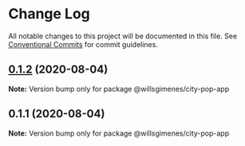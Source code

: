 # Change Log

All notable changes to this project will be documented in this file.
See [Conventional Commits](https://conventionalcommits.org) for commit guidelines.

## [0.1.2](https://github.com/willsgimenes/city-pop/compare/@willsgimenes/city-pop-app@0.1.1...@willsgimenes/city-pop-app@0.1.2) (2020-08-04)

**Note:** Version bump only for package @willsgimenes/city-pop-app





## 0.1.1 (2020-08-04)

**Note:** Version bump only for package @willsgimenes/city-pop-app
